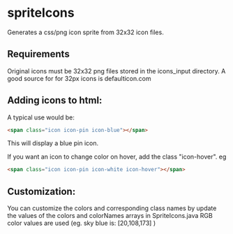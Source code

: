 # spriteIcons
Generates a css/png icon sprite from 32x32 icon files.

## Requirements
Original icons must be 32x32 png files stored in the icons_input directory. A good source for for 32px icons is defaulticon.com

## Adding icons to html: 
A typical use would be: 
```html
<span class="icon icon-pin icon-blue"></span>
```
This will display a blue pin icon. 

If you want an icon to change color on hover, add the class "icon-hover". eg
```html
<span class="icon icon-pin icon-white icon-hover"></span>
```
## Customization: 
You can customize the colors and corresponding class names by update the values of the colors and colorNames arrays in SpriteIcons.java
RGB color values are used (eg. sky blue is:  [20,108,173] )
